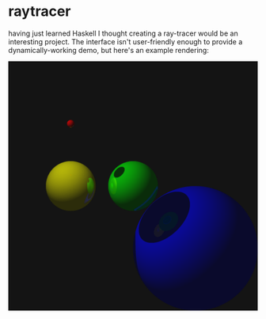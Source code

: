 # raytracer

having just learned Haskell I thought creating a ray-tracer would be an interesting project. The interface isn't user-friendly enough to provide a dynamically-working demo, but here's an example rendering: 

![test.png](test.png)
